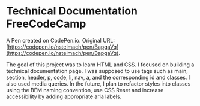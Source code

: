 # Technical Documentation FreeCodeCamp

A Pen created on CodePen.io. Original URL: [https://codepen.io/nstelmach/pen/BapgaVq](https://codepen.io/nstelmach/pen/BapgaVq).

The goal of this project was to learn HTML and CSS. I focused on building a technical documentation page. I was supposed to use tags such as main, section, header, p, code, li, nav, a, and the corresponding id and classes. I also used media queries. In the future, I plan to refactor styles into classes using the BEM naming convention, use CSS Reset and increase accessibility by adding appropriate aria labels.


